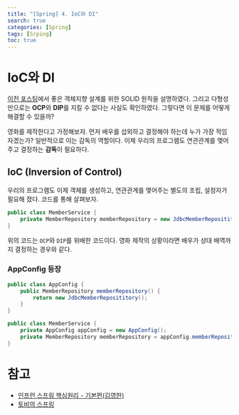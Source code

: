 ```yaml
---
title: "[Spring] 4. IoC와 DI"
search: true
categories: [Spring]
tags: [Srping]
toc: true
---
```




# IoC와 DI

[이전 포스팅]({{site.url}}/posts/spring-03)에서 좋은 객체지향 설계를 위한 SOLID 원칙을 설명하였다. 그리고 다형성만으로는 **OCP**와 **DIP**를 지킬 수 없다는 사실도 확인하였다. 그렇다면 이 문제를 어떻게 해결할 수 있을까?

영화를 제작한다고 가정해보자. 먼저 배우를 섭외하고 결정해야 하는데 누가 가장 적임자겠는가? 일반적으로 이는 감독의 역할이다.
이제 우리의 프로그램도 연관관계를 맺어주고 결정하는 **감독**이 필요하다.

## IoC (Inversion of Control)
우리의 프로그램도 이제 객체를 생성하고, 연관관계를 맺어주는 별도의 조립, 설정자가 필요해 졌다.
코드를 통해 살펴보자.

```java
public class MemberService {
    private MemberRepository memberRepository = new JdbcMemberReposititory();
}
```

위의 코드는 `OCP`와 `DIP`를 위배한 코드이다. 영화 제작의 상황이라면 배우가 상대 배역까지 결정하는 경우와 같다.


### AppConfig 등장
```java
public class AppConfig {
    public MemberRepository memberRepository() {
        return new JdbcMemberReposititory();
    }
}
```

```java
public class MemberService {
    private AppConfig appConfig = new AppConfig();
    private MemberRepository memberRepository = appConfig.memberRepository();
}
```

# 참고

- [인프런 스프링 핵심원리 - 기본편(김영한)](https://www.inflearn.com/course/%EC%8A%A4%ED%94%84%EB%A7%81-%ED%95%B5%EC%8B%AC-%EC%9B%90%EB%A6%AC-%EA%B8%B0%EB%B3%B8%ED%8E%B8/dashboard)
- [토비의 스프링](http://www.kyobobook.co.kr/product/detailViewKor.laf?ejkGb=KOR&mallGb=KOR&barcode=9788960773417&orderClick=LAG&Kc=)
